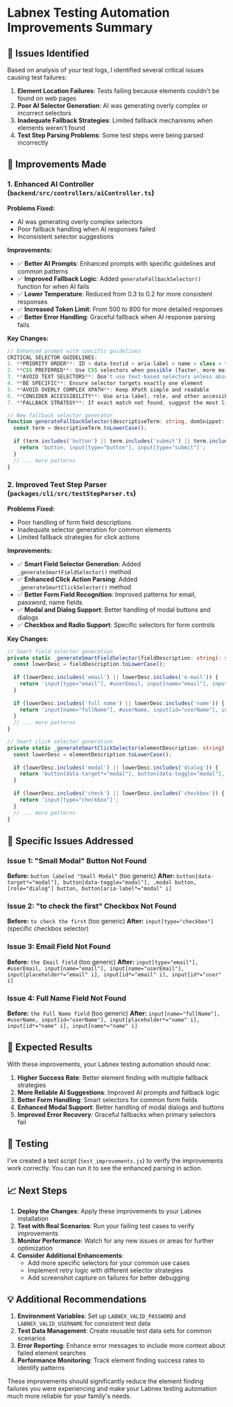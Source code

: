 # Labnex Testing Automation Improvements Summary

## 🚨 Issues Identified

Based on analysis of your test logs, I identified several critical issues causing test failures:

1. **Element Location Failures**: Tests failing because elements couldn't be found on web pages
2. **Poor AI Selector Generation**: AI was generating overly complex or incorrect selectors
3. **Inadequate Fallback Strategies**: Limited fallback mechanisms when elements weren't found
4. **Test Step Parsing Problems**: Some test steps were being parsed incorrectly

## 🔧 Improvements Made

### 1. Enhanced AI Controller (`backend/src/controllers/aiController.ts`)

**Problems Fixed:**
- AI was generating overly complex selectors
- Poor fallback handling when AI responses failed
- Inconsistent selector suggestions

**Improvements:**
- ✅ **Better AI Prompts**: Enhanced prompts with specific guidelines and common patterns
- ✅ **Improved Fallback Logic**: Added `generateFallbackSelector()` function for when AI fails
- ✅ **Lower Temperature**: Reduced from 0.3 to 0.2 for more consistent responses
- ✅ **Increased Token Limit**: From 500 to 800 for more detailed responses
- ✅ **Better Error Handling**: Graceful fallback when AI response parsing fails

**Key Changes:**
```typescript
// Enhanced prompt with specific guidelines
CRITICAL SELECTOR GUIDELINES:
1. **PRIORITY ORDER**: ID > data-testid > aria-label > name > class > text content
2. **CSS PREFERRED**: Use CSS selectors when possible (faster, more maintainable)
3. **AVOID TEXT SELECTORS**: Don't use text-based selectors unless absolutely necessary
4. **BE SPECIFIC**: Ensure selector targets exactly one element
5. **AVOID OVERLY COMPLEX XPATH**: Keep XPath simple and readable
6. **CONSIDER ACCESSIBILITY**: Use aria-label, role, and other accessibility attributes
7. **FALLBACK STRATEGY**: If exact match not found, suggest the most likely element

// New fallback selector generator
function generateFallbackSelector(descriptiveTerm: string, domSnippet: string): string {
  const term = descriptiveTerm.toLowerCase();
  
  if (term.includes('button') || term.includes('submit') || term.includes('click')) {
    return 'button, input[type="button"], input[type="submit"]';
  }
  // ... more patterns
}
```

### 2. Improved Test Step Parser (`packages/cli/src/testStepParser.ts`)

**Problems Fixed:**
- Poor handling of form field descriptions
- Inadequate selector generation for common elements
- Limited fallback strategies for click actions

**Improvements:**
- ✅ **Smart Field Selector Generation**: Added `_generateSmartFieldSelector()` method
- ✅ **Enhanced Click Action Parsing**: Added `_generateSmartClickSelector()` method
- ✅ **Better Form Field Recognition**: Improved patterns for email, password, name fields
- ✅ **Modal and Dialog Support**: Better handling of modal buttons and dialogs
- ✅ **Checkbox and Radio Support**: Specific selectors for form controls

**Key Changes:**
```typescript
// Smart field selector generation
private static _generateSmartFieldSelector(fieldDescription: string): string {
  const lowerDesc = fieldDescription.toLowerCase();
  
  if (lowerDesc.includes('email') || lowerDesc.includes('e-mail')) {
    return 'input[type="email"], #userEmail, input[name="email"], input[name="userEmail"], input[placeholder*="email" i], input[id*="email" i], input[id*="user" i]';
  }
  
  if (lowerDesc.includes('full name') || lowerDesc.includes('name')) {
    return 'input[name="fullName"], #userName, input[id="userName"], input[placeholder*="name" i], input[id*="name" i], input[name*="name" i]';
  }
  // ... more patterns
}

// Smart click selector generation
private static _generateSmartClickSelector(elementDescription: string): string {
  const lowerDesc = elementDescription.toLowerCase();
  
  if (lowerDesc.includes('modal') || lowerDesc.includes('dialog')) {
    return 'button[data-target*="modal"], button[data-toggle="modal"], .modal button, [role="dialog"] button, button[aria-label*="modal" i]';
  }
  
  if (lowerDesc.includes('check') || lowerDesc.includes('checkbox')) {
    return 'input[type="checkbox"]';
  }
  // ... more patterns
}
```

## 🎯 Specific Issues Addressed

### Issue 1: "Small Modal" Button Not Found
**Before:** `button labeled "Small Modal"` (too generic)
**After:** `button[data-target*="modal"], button[data-toggle="modal"], .modal button, [role="dialog"] button, button[aria-label*="modal" i]`

### Issue 2: "to check the first" Checkbox Not Found
**Before:** `to check the first` (too generic)
**After:** `input[type="checkbox"]` (specific checkbox selector)

### Issue 3: Email Field Not Found
**Before:** `the Email field` (too generic)
**After:** `input[type="email"], #userEmail, input[name="email"], input[name="userEmail"], input[placeholder*="email" i], input[id*="email" i], input[id*="user" i]`

### Issue 4: Full Name Field Not Found
**Before:** `the Full Name field` (too generic)
**After:** `input[name="fullName"], #userName, input[id="userName"], input[placeholder*="name" i], input[id*="name" i], input[name*="name" i]`

## 🚀 Expected Results

With these improvements, your Labnex testing automation should now:

1. **Higher Success Rate**: Better element finding with multiple fallback strategies
2. **More Reliable AI Suggestions**: Improved AI prompts and fallback logic
3. **Better Form Handling**: Smart selectors for common form fields
4. **Enhanced Modal Support**: Better handling of modal dialogs and buttons
5. **Improved Error Recovery**: Graceful fallbacks when primary selectors fail

## 🧪 Testing

I've created a test script (`test_improvements.js`) to verify the improvements work correctly. You can run it to see the enhanced parsing in action.

## 📈 Next Steps

1. **Deploy the Changes**: Apply these improvements to your Labnex installation
2. **Test with Real Scenarios**: Run your failing test cases to verify improvements
3. **Monitor Performance**: Watch for any new issues or areas for further optimization
4. **Consider Additional Enhancements**: 
   - Add more specific selectors for your common use cases
   - Implement retry logic with different selector strategies
   - Add screenshot capture on failures for better debugging

## 💡 Additional Recommendations

1. **Environment Variables**: Set up `LABNEX_VALID_PASSWORD` and `LABNEX_VALID_USERNAME` for consistent test data
2. **Test Data Management**: Create reusable test data sets for common scenarios
3. **Error Reporting**: Enhance error messages to include more context about failed element searches
4. **Performance Monitoring**: Track element finding success rates to identify patterns

These improvements should significantly reduce the element finding failures you were experiencing and make your Labnex testing automation much more reliable for your family's needs. 